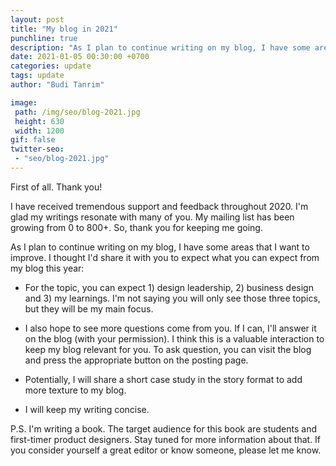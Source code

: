 ```yaml
---
layout: post
title: "My blog in 2021"
punchline: true
description: "As I plan to continue writing on my blog, I have some areas that I want to improve. I thought I'd share it with you to expect what you can expect from my blog this year:"
date: 2021-01-05 00:30:00 +0700
categories: update
tags: update
author: "Budi Tanrim"

image:
 path: /img/seo/blog-2021.jpg
 height: 630
 width: 1200
gif: false
twitter-seo: 
 - "seo/blog-2021.jpg"
---
```


First of all. Thank you!

I have received tremendous support and feedback throughout 2020. I'm glad my writings resonate with many of you. My mailing list has been growing from 0 to 800+. So, thank you for keeping me going.

As I plan to continue writing on my blog, I have some areas that I want to improve. I thought I'd share it with you to expect what you can expect from my blog this year:

- For the topic, you can expect 1) design leadership, 2) business design and 3) my learnings. I'm not saying you will only see those three topics, but they will be my main focus.

- I also hope to see more questions come from you. If I can, I'll answer it on the blog (with your permission). I think this is a valuable interaction to keep my blog relevant for you. To ask question, you can visit the blog and press the appropriate button on the posting page.

- Potentially, I will share a short case study in the story format to add more texture to my blog.

- I will keep my writing concise.

P.S. I'm writing a book. The target audience for this book are students and first-timer product designers. Stay tuned for more information about that. If you consider yourself a great editor or know someone, please let me know.

